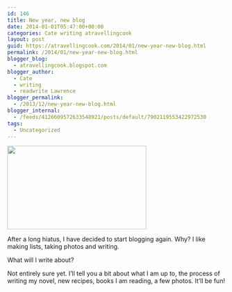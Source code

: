 ```yaml
---
id: 146
title: New year, new blog
date: 2014-01-01T05:47:00+00:00
categories: Cate writing atravellingcook
layout: post
guid: https://atravellingcook.com/2014/01/new-year-new-blog.html
permalink: /2014/01/new-year-new-blog.html
blogger_blog:
  - atravellingcook.blogspot.com
blogger_author:
  - Cate
  - writing
  - readwrite Lawrence
blogger_permalink:
  - /2013/12/new-year-new-blog.html
blogger_internal:
  - /feeds/4126609572633548921/posts/default/7902119553422972530
tags:
  - Uncategorized
---
```


  <a  href="https://1.bp.blogspot.com/-ghSfaRzjoDY/UsOdikFD5mI/AAAAAAAAH30/-Y-_mgZk96o/s1600/blog-update.gif"><img src="https://1.bp.blogspot.com/-ghSfaRzjoDY/UsOdikFD5mI/AAAAAAAAH30/-Y-_mgZk96o/s320/blog-update.gif" alt="" width="320" height="192" border="0" /></a>








After a long hiatus, I have decided to start blogging again. Why? I like making lists, taking photos and writing.

What will I write about?
  
Not entirely sure yet. I&#8217;ll tell you a bit about what I am up to, the process of writing my novel, new recipes, books I am reading, a few photos. It&#8217;ll be fun!

&nbsp;